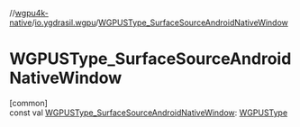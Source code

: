 //[wgpu4k-native](../../index.md)/[io.ygdrasil.wgpu](index.md)/[WGPUSType_SurfaceSourceAndroidNativeWindow](-w-g-p-u-s-type_-surface-source-android-native-window.md)

# WGPUSType_SurfaceSourceAndroidNativeWindow

[common]\
const val [WGPUSType_SurfaceSourceAndroidNativeWindow](-w-g-p-u-s-type_-surface-source-android-native-window.md): [WGPUSType](-w-g-p-u-s-type/index.md)